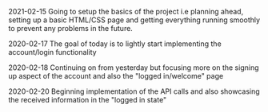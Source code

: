 2021-02-15
Going to setup the basics of the project i.e planning ahead, setting up a basic HTML/CSS page and getting everything running smoothly to prevent any problems in the future.

2020-02-17
The goal of today is to lightly start implementing the account/login functionality

2020-02-18
Continuing on from yesterday but focusing more on the signing up aspect of the account and also the "logged in/welcome" page

2020-02-20
Beginning implementation of the API calls and also showcasing the received information in the "logged in state"